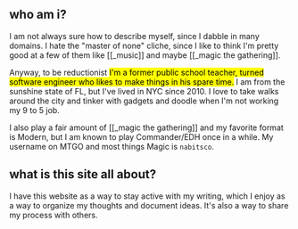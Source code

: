 ## who am i?

I am not always sure how to describe myself, since I dabble in many domains.  I hate the "master of none" cliche, since I like to think I'm pretty good at a few of them like [[_music]] and maybe [[_magic the gathering]].

Anyway, to be reductionist <mark>I'm a former public school teacher, turned software engineer who likes to make things in his spare time.</mark> I am from the sunshine state of FL, but I've lived in NYC since 2010.  I love to take walks around the city and tinker with gadgets and doodle when I'm not working my 9 to 5 job.

I also play a fair amount of [[_magic the gathering]] and my favorite format is Modern, but I am known to play Commander/EDH once in a while.  My username on MTGO and most things Magic is `nabitsco`.

## what is this site all about?

I have this website as a way to stay active with my writing, which I enjoy as a way to organize my thoughts and document ideas.  It's also a way to share my process with others.